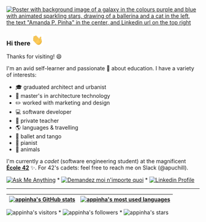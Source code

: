 [![Poster with background image of a galaxy in the colours purple and blue with animated sparkling stars, drawing of a ballerina and a cat in the left, the text "Amanda P. Pinha" in the center, and Linkedin url on the top right](img/poster_galaxy.gif)](https://www.linkedin.com/in/appinha/)

### Hi there <img src="https://raw.githubusercontent.com/appinha/appinha/main/img/Hi.gif" width="30px">

Thanks for visiting! 😄

I'm an avid self-learner and passionate 💜 about education. I have a variety of interests:
* 🎓  graduated architect and urbanist
* 🌇  master's in architecture technology
* ✏️  worked with marketing and design
* 💻  software developer
* 📖  private teacher
* 🌎  languages & travelling
* 💃  ballet and tango
* 🎹  pianist
* 🐾  animals

I'm currently a _cadet_ (software engineering student) at the magnificent [__École 42__](https://www.42sp.org.br/) ✨. For 42's cadets: feel free to reach me on Slack (@apuchill).

[![Ask Me Anything](https://img.shields.io/badge/-Ask_me_anything-blueviolet?style=flat&logo=Gmail&logoColor=white&link=mailto:amanda_pinha@hotmail.com)](mailto:amanda_pinha@hotmail.com)
\*
[![Demandez moi n'importe quoi](https://img.shields.io/badge/-Demandez_moi_n'%20importe_quoi-blueviolet?style=flat&logo=Gmail&logoColor=white&link=mailto:amanda_pinha@hotmail.com)](mailto:amanda_pinha@hotmail.com)
\*
[![Linkedin Profile](https://img.shields.io/badge/-Linkedin_Profile-0072b1?style=flat&logo=Linkedin&logoColor=white&link=https://www.linkedin.com/in/appinha/)](https://www.linkedin.com/in/appinha/)

---

| [![appinha's GitHub stats](https://github-readme-stats.vercel.app/api?username=appinha&count_private=true&show_icons=true&hide=issues&hide_border=true&theme=jolly)](https://github.com/appinha?tab=repositories) | [![appinha's most used languages](https://github-readme-stats.vercel.app/api/top-langs/?username=appinha&layout=compact&hide_border=true&theme=jolly)](https://github.com/appinha?tab=repositories) |
|:-:|:-:|

![appinha's visitors](https://komarev.com/ghpvc/?username=appinha&color=8c36db&style=flat&label=visitors)
\*
![appinha's followers](https://img.shields.io/github/followers/appinha?color=blueviolet)
\*
![appinha's stars](https://img.shields.io/github/stars/appinha?color=blueviolet)
